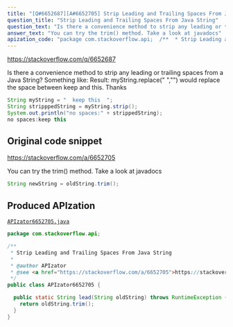 ```yaml
---
title: "[Q#6652687][A#6652705] Strip Leading and Trailing Spaces From Java String"
question_title: "Strip Leading and Trailing Spaces From Java String"
question_text: "Is there a convenience method to strip any leading or trailing spaces from a Java String? Something like: Result: myString.replace(\" \",\"\") would replace the space between keep and this. Thanks"
answer_text: "You can try the trim() method. Take a look at javadocs"
apization_code: "package com.stackoverflow.api;  /**  * Strip Leading and Trailing Spaces From Java String  *  * @author APIzator  * @see <a href=\"https://stackoverflow.com/a/6652705\">https://stackoverflow.com/a/6652705</a>  */ public class APIzator6652705 {    public static String lead(String oldString) throws RuntimeException {     return oldString.trim();   } }"
---
```


https://stackoverflow.com/q/6652687

Is there a convenience method to strip any leading or trailing spaces from a Java String?
Something like:
Result:
myString.replace(&quot; &quot;,&quot;&quot;) would replace the space between keep and this.
Thanks


```java
String myString = "  keep this  ";
String stripppedString = myString.strip();
System.out.println("no spaces:" + strippedString);
no spaces:keep this
```


## Original code snippet

https://stackoverflow.com/a/6652705

You can try the trim() method.
Take a look at javadocs

```java
String newString = oldString.trim();
```

## Produced APIzation

[`APIzator6652705.java`](https://github.com/pasqualesalza/apization-temp-data/raw/master/apizations/java/APIzator6652705.java)

```java
package com.stackoverflow.api;

/**
 * Strip Leading and Trailing Spaces From Java String
 *
 * @author APIzator
 * @see <a href="https://stackoverflow.com/a/6652705">https://stackoverflow.com/a/6652705</a>
 */
public class APIzator6652705 {

  public static String lead(String oldString) throws RuntimeException {
    return oldString.trim();
  }
}

```